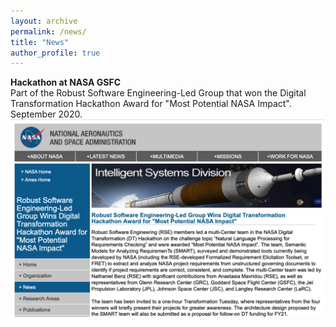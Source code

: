 ```yaml
---
layout: archive
permalink: /news/
title: "News"
author_profile: true
---
```


**Hackathon at NASA GSFC**\
Part of the Robust Software Engineering-Led Group that won the Digital Transformation Hackathon Award for "Most Potential NASA Impact". September 2020.<br/><img src='/images/hackathon.png'>
